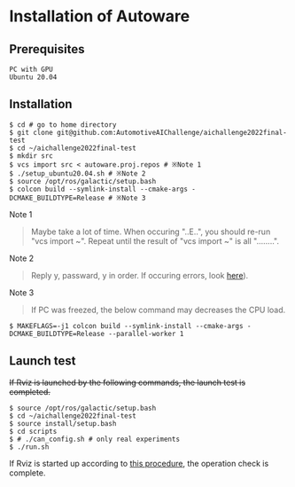 # Installation of Autoware

## Prerequisites
```
PC with GPU
Ubuntu 20.04
```


## Installation

```
$ cd # go to home directory
$ git clone git@github.com:AutomotiveAIChallenge/aichallenge2022final-test
$ cd ~/aichallenge2022final-test
$ mkdir src
$ vcs import src < autoware.proj.repos # ※Note 1
$ ./setup_ubuntu20.04.sh # ※Note 2
$ source /opt/ros/galactic/setup.bash
$ colcon build --symlink-install --cmake-args -DCMAKE_BUILDTYPE=Release # ※Note 3
```
Note 1
> Maybe take a lot of time.
> When occuring "..E..", you should re-run "vcs import ~".
> Repeat until the result of "vcs import ~" is all "........".

Note 2
> Reply y, passward, y in order.
> If occuring errors, look [here](./error_resolution_en.md)).

Note 3
> If PC was freezed, the below command may decreases the CPU load.
```
$ MAKEFLAGS=-j1 colcon build --symlink-install --cmake-args -DCMAKE_BUILDTYPE=Release --parallel-worker 1
```

## Launch test

~~If Rviz is launched by the following commands, the launch test is completed.~~ 
```
$ source /opt/ros/galactic/setup.bash
$ cd ~/aichallenge2022final-test
$ source install/setup.bash
$ cd scripts
$ # ./can_config.sh # only real experiments
$ ./run.sh
```
If Rviz is started up according to [this procedure](./launch_simulator_en.md), the operation check is complete.

